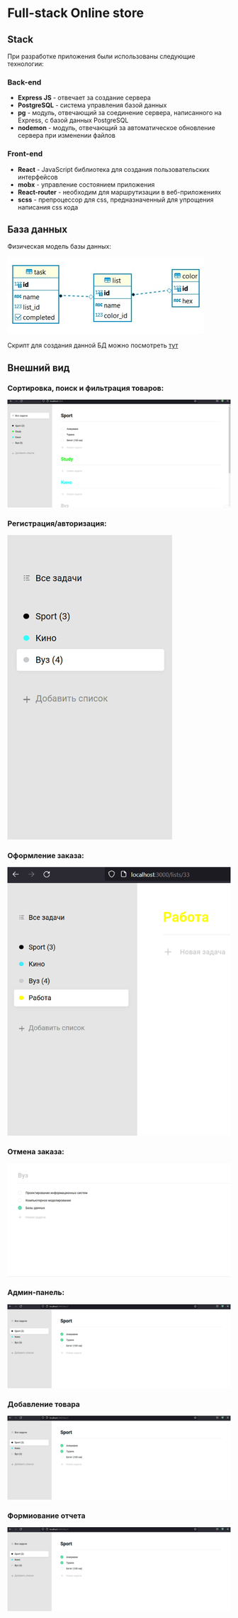 # Full-stack Online store
## Stack
При разработке приложения были использованы следующие технологии:
### Back-end
+ **Express JS** - отвечает за создание сервера
+ **PostgreSQL** - система управления базой данных
+ **pg** - модуль, отвечающий за соединение сервера, написанного на Express, с базой данных PostgreSQL
+ **nodemon** - модуль, отвечающий за автоматическое обновление сервера при изменении файлов
### Front-end
+ **React** - JavaScript библиотека для создания пользовательских интерфейсов
+ **mobx** - управление состоянием приложения
+ **React-router** - необходим для маршрутизации в веб-приложениях
+ **scss** - препроцессор для css, предназначенный для упрощения написания css кода

## База данных
Физическая модель базы данных:

![Physical model](https://github.com/alexvolkovv/ReactToDoApp/blob/master/server/%D0%A1%D1%85%D0%B5%D0%BC%D0%B0%20%D0%91%D0%94.jpeg)

Скрипт для создания данной БД можно посмотреть [тут](https://github.com/alexvolkovv/ReactToDoApp/blob/master/server/DataBaseCreatingScript.sql)

## Внешний вид
### Сортировка, поиск и фильтрация товаров:

![Searching products](https://github.com/alexvolkovv/ReactToDoApp/blob/master/images/%D0%9E%D0%B1%D1%89%D0%B8%D0%B9%20%D0%B2%D0%B8%D0%B4.gif)

### Регистрация/авторизация:

![Registration](https://github.com/alexvolkovv/ReactToDoApp/blob/master/images/AddingList.gif)

### Оформление заказа:

![Create order](https://github.com/alexvolkovv/ReactToDoApp/blob/master/images/RemovingList.gif)

### Отмена заказа:
![Cancel order](https://github.com/alexvolkovv/ReactToDoApp/blob/master/images/AddingTask.gif)

### Админ-панель:
![Admin panel](https://github.com/alexvolkovv/ReactToDoApp/blob/master/images/ChangingList.gif)

### Добавление товара
![Adding product](https://github.com/alexvolkovv/ReactToDoApp/blob/master/images/ChangingList.gif)

### Формиование отчета
![Creating report](https://github.com/alexvolkovv/ReactToDoApp/blob/master/images/ChangingList.gif)

